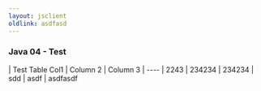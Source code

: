 ```yaml
---
layout: jsclient
oldlink: asdfasd
---
```


### Java 04 - Test

| Test Table Col1 | Column 2 | Column 3
| ----
| 2243 | 234234 | 234234
| sdd | asdf | asdfasdf
 
